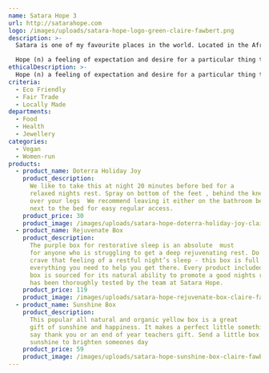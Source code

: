 ```yaml
---
name: Satara Hope 3
url: http://satarahope.com
logo: /images/uploads/satara-hope-logo-green-claire-fawbert.png
description: >-
  Satara is one of my favourite places in the world. Located in the African bush its Big Cat country where an early morning rise will more often than not treat you to a sighting of lion or leopard. Its my peaceful calm place.

  Hope (n) a feeling of expectation and desire for a particular thing to happen. My desire is for community wellness and to help people on their own journey to natural happy living. I also believe that hope is the one thing we all have, no matter what the situation, if you want it bad enough that desire can manifest.
ethicalDescription: >-
  Hope (n) a feeling of expectation and desire for a particular thing to happen. My desire is for community wellness and to help people on their own journey to natural happy living. I also believe that hope is the one thing we all have, no matter what the situation, if you want it bad enough that desire can manifest.
criteria:
  - Eco Friendly
  - Fair Trade
  - Locally Made
departments:
  - Food
  - Health
  - Jewellery
categories:
  - Vegan
  - Women-run
products:
  - product_name: Doterra Holiday Joy
    product_description:
      We like to take this at night 20 minutes before bed for a
      relaxed nights rest. Spray on bottom of the feet , behind the knees or
      over your legs  We recommend leaving it either on the bathroom bench or
      next to the bed for easy regular access.
    product_price: 30
    product_image: /images/uploads/satara-hope-doterra-holiday-joy-claire-fawbert.png
  - product_name: Rejuvenate Box
    product_description:
      The purple box for restorative sleep is an absolute  must
      for anyone who is struggling to get a deep rejuvenating rest. Do you
      crave that feeling of a restful night’s sleep - this box is full of
      everything you need to help you get there. Every product included in the
      box is sourced for its natural ability to promote a good nights rest and
      has been thoroughly tested by the team at Satara Hope.
    product_price: 119
    product_image: /images/uploads/satara-hope-rejuvenate-box-claire-fawbert.jpg
  - product_name: Sunshine Box
    product_description:
      This popular all natural and organic yellow box is a great
      gift of sunshine and happiness. It makes a perfect little something to
      say thank you or an end of year teachers gift. Send a little box of
      sunshine to brighten someones day
    product_price: 59
    product_image: /images/uploads/satara-hope-sunshine-box-claire-fawbert.jpg
---
```

